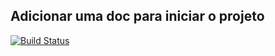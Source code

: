 ## Adicionar uma doc para iniciar o projeto

[![Build Status](https://travis-ci.org/cloves-prog/celeste-store-front.svg?branch=master)](https://travis-ci.org/cloves-prog/celeste-store-front)